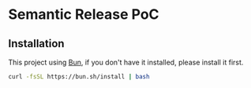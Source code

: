 # Semantic Release PoC

## Installation

This project using [Bun](http://bun.sh), if you don't have it installed, please install it first.

```bash
curl -fsSL https://bun.sh/install | bash
```
